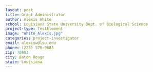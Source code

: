 ```yaml
---
layout: post
title: Grant Administrator
author: Alexis White
school: Louisiana State University Dept. of Biological Science
project-type: TestElement
image: "White_Alexis.jpg"
categories: project-investigator
email: alexisw@lsu.edu
phone: (225) 578-9683
zip: 70803
city: Baton Rouge
state: Louisiana
---
```

<!-- name,position,school,city,state,zip,email,phone,image
,,
Ramesh Subramanian,,,,,,
,,,Baton Rouge,Louisiana,70803,@lsu.edu,,
John Quebedeaux Jr.,Computer Manager,Louisiana State University Dept. of Biological Science,Baton Rouge,Louisiana,70803,johnq@lsu.edu,(225) 578-0062,Admin_John_Q.png
Nayong Kim,Computer and Information Research Scientists,Louisiana State University Center for Computation & Technology,Baton Rouge,Louisiana,70803,nykim@cct.lsu.edu,(225) 578-5486,BBC-Core/BBC-Nayong-Kim.jpg
 -->
